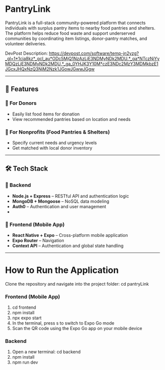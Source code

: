 # PantryLink

PantryLink is a full-stack community-powered platform that connects individuals with surplus pantry items to nearby food pantries and shelters. The platform helps reduce food waste and support underserved communities by coordinating item listings, donor-pantry matches, and volunteer deliveries.

DevPost Description: https://devpost.com/software/temp-jn2yzg?_gl=1*1cia8kz*_gcl_au*ODc5MjQ1NzAzLjE3NDMyNDk2MDU.*_ga*NTczNjYyMDQzLjE3NDMyNDk2MDU.*_ga_0YHJK3Y10M*czE3NDc2MzY3MDMkbzE1JGcxJHQxNzQ3NjM2Nzk1JGowJGwwJGgw

---

## 🚀 Features

### 🌱 For Donors
- Easily list food items for donation
- View recommended pantries based on location and needs

### 🏥 For Nonprofits (Food Pantries & Shelters)
- Specify current needs and urgency levels
- Get matched with local donor inventory

---

## 🛠️ Tech Stack

### 🔧 Backend
- **Node.js + Express** – RESTful API and authentication logic
- **MongoDB + Mongoose** – NoSQL data modeling
- **Auth0** – Authentication and user management
- 
### 📱 Frontend (Mobile App)
- **React Native + Expo** – Cross-platform mobile application
- **Expo Router** – Navigation
- **Context API** – Authentication and global state handling

---

# How to Run the Application
Clone the repository and navigate into the project folder: cd pantryLink

### Frontend (Mobile App)
1. cd frontend
2. npm install
3. npx expo start
4. In the terminal, press s to switch to Expo Go mode
5. Scan the QR code using the Expo Go app on your mobile device

### Backend
1. Open a new terminal: cd backend
2. npm install
3. npm run dev
